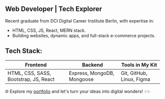 ## Web Developer | Tech Explorer 

Recent graduate from DCI Digital Career Institute Berlin, with expertise in:

-  HTML, CSS, JS, React, MERN stack.
-  Building websites, dynamic apps, and full-stack e-commerce projects.

## Tech Stack:

| Frontend | Backend | Tools in My Kit |
| --- | --- | --- |
| HTML, CSS, SASS, Bootstrap, JS, React | Express, MongoDB, Mongoose | Git, GitHub, Linux, Figma |

🌐 Explore my [portfolio](#) and let's turn your ideas into digital wonders! 💡✨

